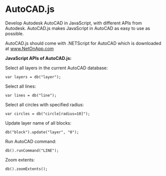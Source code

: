 AutoCAD.js
==========

Develop Autodesk AutoCAD in JavaScript, with different APIs from Autodesk. AutoCAD.js makes JavaScript in AutoCAD as easy to use as possible.

AutoCAD.js should come with .NETScript for AutoCAD which is downloaded at www.NetOnApp.com


**JavaScript APIs of AutoCAD.js:**

Select all layers in the current AutoCAD database:

    var layers = db("layer");

Select all lines:

    var lines = db("line");

Select all circles with specified radius:

    var circles = db("circle[radius=10]");

Update layer name of all blocks:

    db("block").update("layer", "0");

Run AutoCAD command:

    db().runCommand("LINE");
    
Zoom extents:

    db().zoomExtents();
